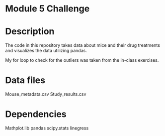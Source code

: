 # Module 5 Challenge

# Description
The code in this repository takes data about mice and their drug treatments and visualizes the data utilizing pandas.

My for loop to check for the outliers was taken from the in-class exercises.

# Data files
Mouse_metadata.csv
Study_results.csv

# Dependencies
Mathplot.lib
pandas
scipy.stats
linegress

